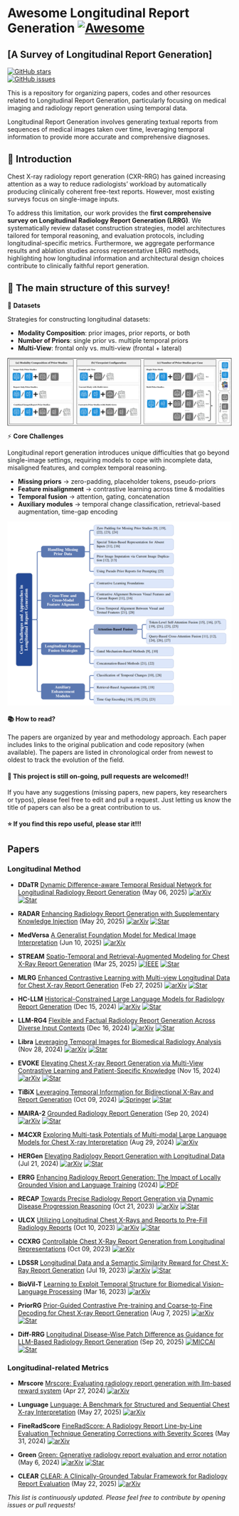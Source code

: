# Awesome Longitudinal Report Generation [![Awesome](https://cdn.rawgit.com/sindresorhus/awesome/d7305f38d29fed78fa85652e3a63e154dd8e8829/media/badge.svg)](https://github.com/sindresorhus/awesome) <!-- omit in toc -->

## [A Survey of Longitudinal Report Generation]

[![GitHub stars](https://img.shields.io/github/stars/Yingshu-Li/Awesome-Longitudinal-Radiology-Report-Generation?style=social)](https://github.com/Yingshu-Li/Awesome-Longitudinal-Radiology-Report-Generation/stargazers)  
[![GitHub issues](https://img.shields.io/github/issues/Yingshu-Li/Awesome-Longitudinal-Radiology-Report-Generation)](https://github.com/Yingshu-Li/Awesome-Longitudinal-Radiology-Report-Generation/issues)  

This is a repository for organizing papers, codes and other resources related to Longitudinal Report Generation, particularly focusing on medical imaging and radiology report generation using temporal data.

Longitudinal Report Generation involves generating textual reports from sequences of medical images taken over time, leveraging temporal information to provide more accurate and comprehensive diagnoses.

## 📌 Introduction
Chest X-ray radiology report generation (CXR-RRG) has gained increasing attention as a way to reduce radiologists’ workload by automatically producing clinically coherent free-text reports. However, most existing surveys focus on single-image inputs.  

To address this limitation, our work provides the **first comprehensive survey on Longitudinal Radiology Report Generation (LRRG)**. We systematically review dataset construction strategies, model architectures tailored for temporal reasoning, and evaluation protocols, including longitudinal-specific metrics. Furthermore, we aggregate performance results and ablation studies across representative LRRG methods, highlighting how longitudinal information and architectural design choices contribute to clinically faithful report generation.

## 📖 **The main structure of this survey!**


📂 **Datasets**

Strategies for constructing longitudinal datasets:
- **Modality Composition**: prior images, prior reports, or both  
- **Number of Priors**: single prior vs. multiple temporal priors  
- **Multi-View**: frontal only vs. multi-view (frontal + lateral)  

<p align="center">
  <img src="Dataset2.png" alt="TAX" style="display: block; margin: 0 auto;" />
</p>

⚡ **Core Challenges**

Longitudinal report generation introduces unique difficulties that go beyond single-image settings, requiring models to cope with incomplete data, misaligned features, and complex temporal reasoning.  
- **Missing priors** → zero-padding, placeholder tokens, pseudo-priors  
- **Feature misalignment** → contrastive learning across time & modalities  
- **Temporal fusion** → attention, gating, concatenation  
- **Auxiliary modules** → temporal change classification, retrieval-based augmentation, time-gap encoding  

<p align="center">
  <img src="method_tree1.png" alt="TAX" style="display: block; margin: 0 auto;" />
</p>

#### :books: How to read?
The papers are organized by year and methodology approach. Each paper includes links to the original publication and code repository (when available). The papers are listed in chronological order from newest to oldest to track the evolution of the field.

#### :high_brightness: This project is still on-going, pull requests are welcomed!!

If you have any suggestions (missing papers, new papers, key researchers or typos), please feel free to edit and pull a request. Just letting us know the title of papers can also be a great contribution to us.

#### :star: If you find this repo useful, please star it!!!

## Papers

### Longitudinal Method

+ **DDaTR** [Dynamic Difference-aware Temporal Residual Network for Longitudinal Radiology Report Generation](https://arxiv.org/abs/2505.03401) (May 06, 2025)
  [![arXiv](https://img.shields.io/badge/arXiv-b31b1b.svg)](https://arxiv.org/abs/2505.03401)
  [![Star](https://img.shields.io/github/stars/xmed-lab/ddatr.svg?style=social&label=Star)](https://github.com/xmed-lab/ddatr)

+ **RADAR** [Enhancing Radiology Report Generation with Supplementary Knowledge Injection](https://arxiv.org/abs/2505.14318) (May 20, 2025)
  [![arXiv](https://img.shields.io/badge/arXiv-b31b1b.svg)](https://arxiv.org/abs/2505.14318)
  [![Star](https://img.shields.io/github/stars/wjhou/Radar.svg?style=social&label=Star)](https://github.com/wjhou/Radar)

+ **MedVersa** [A Generalist Foundation Model for Medical Image Interpretation](https://arxiv.org/pdf/2405.07988) (Jun 10, 2025)
  [![arXiv](https://img.shields.io/badge/arXiv-b31b1b.svg)](https://arxiv.org/pdf/2405.07988)

+ **STREAM** [Spatio-Temporal and Retrieval-Augmented Modeling for Chest X-Ray Report Generation](https://ieeexplore.ieee.org/stamp/stamp.jsp?tp=&arnumber=10938723) (Mar 25, 2025)
  [![IEEE](https://img.shields.io/badge/IEEE-006699.svg)](https://ieeexplore.ieee.org/stamp/stamp.jsp?tp=&arnumber=10938723)
  [![Star](https://img.shields.io/github/stars/yangyan22/STREAM.svg?style=social&label=Star)](https://github.com/yangyan22/STREAM)

+ **MLRG** [Enhanced Contrastive Learning with Multi-view Longitudinal Data for Chest X-ray Report Generation](https://arxiv.org/abs/2502.20056) (Feb 27, 2025)
  [![arXiv](https://img.shields.io/badge/arXiv-b31b1b.svg)](https://arxiv.org/abs/2502.20056)
  [![Star](https://img.shields.io/github/stars/mk-runner/MLRG.svg?style=social&label=Star)](https://github.com/mk-runner/MLRG)

+ **HC-LLM** [Historical-Constrained Large Language Models for Radiology Report Generation](https://arxiv.org/pdf/2412.11070) (Dec 15, 2024)
  [![arXiv](https://img.shields.io/badge/arXiv-b31b1b.svg)](https://arxiv.org/pdf/2412.11070)
  [![Star](https://img.shields.io/github/stars/TengfeiLiu966/HC-LLM.svg?style=social&label=Star)](https://github.com/TengfeiLiu966/HC-LLM)

+ **LLM-RG4** [Flexible and Factual Radiology Report Generation Across Diverse Input Contexts](https://arxiv.org/abs/2412.12001) (Dec 16, 2024)
  [![arXiv](https://img.shields.io/badge/arXiv-b31b1b.svg)](https://arxiv.org/abs/2412.12001)
  [![Star](https://img.shields.io/github/stars/zh-Wang-Med/LLM-RG4.svg?style=social&label=Star)](https://github.com/zh-Wang-Med/LLM-RG4)

+ **Libra** [Leveraging Temporal Images for Biomedical Radiology Analysis](https://arxiv.org/abs/2411.19378v2) (Nov 28, 2024)
  [![arXiv](https://img.shields.io/badge/arXiv-b31b1b.svg)](https://arxiv.org/abs/2411.19378v2)
  [![Star](https://img.shields.io/github/stars/X-iZhang/Libra.svg?style=social&label=Star)](https://github.com/X-iZhang/Libra)

+ **EVOKE** [Elevating Chest X-ray Report Generation via Multi-View Contrastive Learning and Patient-Specific Knowledge](https://arxiv.org/abs/2411.10224) (Nov 15, 2024)
  [![arXiv](https://img.shields.io/badge/arXiv-b31b1b.svg)](https://arxiv.org/abs/2411.10224)
  [![Star](https://img.shields.io/github/stars/mk-runner/EVOKE.svg?style=social&label=Star)](https://github.com/mk-runner/EVOKE)

+ **TiBiX** [Leveraging Temporal Information for Bidirectional X-Ray and Report Generation](https://link.springer.com/chapter/10.1007/978-3-031-72744-3_17) (Oct 09, 2024)
  [![Springer](https://img.shields.io/badge/Springer-FF6B00.svg)](https://link.springer.com/chapter/10.1007/978-3-031-72744-3_17)
  [![Star](https://img.shields.io/github/stars/BioMedIA-MBZUAI/TiBiX.svg?style=social&label=Star)](https://github.com/BioMedIA-MBZUAI/TiBiX)

+ **MAIRA-2** [Grounded Radiology Report Generation](https://arxiv.org/pdf/2406.04449) (Sep 20, 2024)
  [![arXiv](https://img.shields.io/badge/arXiv-b31b1b.svg)](https://arxiv.org/pdf/2406.04449)
  [![Star](https://img.shields.io/github/stars/microsoft/RadFact.svg?style=social&label=Star)](https://github.com/microsoft/RadFact)

+ **M4CXR** [Exploring Multi-task Potentials of Multi-modal Large Language Models for Chest X-ray Interpretation](https://arxiv.org/abs/2408.16213) (Aug 29, 2024)
  [![arXiv](https://img.shields.io/badge/arXiv-b31b1b.svg)](https://arxiv.org/abs/2408.16213)

+ **HERGen** [Elevating Radiology Report Generation with Longitudinal Data](https://arxiv.org/abs/2407.15158) (Jul 21, 2024)
  [![arXiv](https://img.shields.io/badge/arXiv-b31b1b.svg)](https://arxiv.org/abs/2407.15158)
  [![Star](https://img.shields.io/github/stars/HKU-MedAI/HERGen.svg?style=social&label=Star)](https://github.com/HKU-MedAI/HERGen)

+ **ERRG** [Enhancing Radiology Report Generation: The Impact of Locally Grounded Vision and Language Training](https://bmva-archive.org.uk/bmvc/2024/papers/Paper_857/paper.pdf) (2024)
  [![PDF](https://img.shields.io/badge/PDF-EC1C24.svg)](https://bmva-archive.org.uk/bmvc/2024/papers/Paper_857/paper.pdf)

+ **RECAP** [Towards Precise Radiology Report Generation via Dynamic Disease Progression Reasoning](https://arxiv.org/pdf/2310.13864) (Oct 21, 2023)
  [![arXiv](https://img.shields.io/badge/arXiv-b31b1b.svg)](https://arxiv.org/pdf/2310.13864)
  [![Star](https://img.shields.io/github/stars/wjhou/Recap.svg?style=social&label=Star)](https://github.com/wjhou/Recap)

+ **ULCX** [Utilizing Longitudinal Chest X-Rays and Reports to Pre-Fill Radiology Reports](https://arxiv.org/abs/2306.08749) (Oct 10, 2023)
  [![arXiv](https://img.shields.io/badge/arXiv-b31b1b.svg)](https://arxiv.org/abs/2306.08749)
  [![Star](https://img.shields.io/github/stars/CelestialShine/Longitudinal-Chest-X-Ray.svg?style=social&label=Star)](https://github.com/CelestialShine/Longitudinal-Chest-X-Ray)

+ **CCXRG** [Controllable Chest X-Ray Report Generation from Longitudinal Representations](https://arxiv.org/pdf/2310.05881) (Oct 09, 2023)
  [![arXiv](https://img.shields.io/badge/arXiv-b31b1b.svg)](https://arxiv.org/pdf/2310.05881)

+ **LDSSR** [Longitudinal Data and a Semantic Similarity Reward for Chest X-Ray Report Generation](https://arxiv.org/abs/2307.09758) (Jul 19, 2023)
  [![arXiv](https://img.shields.io/badge/arXiv-b31b1b.svg)](https://arxiv.org/abs/2307.09758)
  [![Star](https://img.shields.io/github/stars/aehrc/cxrmate.svg?style=social&label=Star)](https://github.com/aehrc/cxrmate)

+ **BioVil-T** [Learning to Exploit Temporal Structure for Biomedical Vision–Language Processing](https://arxiv.org/pdf/2301.04558) (Mar 16, 2023)
  [![arXiv](https://img.shields.io/badge/arXiv-b31b1b.svg)](https://arxiv.org/pdf/2301.04558)

+ **PriorRG** [Prior-Guided Contrastive Pre-training and Coarse-to-Fine Decoding for Chest X-ray Report Generation](https://arxiv.org/pdf/2508.05353) (Aug 7, 2025)
  [![arXiv](https://img.shields.io/badge/arXiv-b31b1b.svg)](https://arxiv.org/pdf/2508.05353)
  [![Star](https://img.shields.io/github/stars/mk-runner/PriorRG.svg?style=social&label=Star)](https://github.com/mk-runner/PriorRG)

+ **Diff-RRG** [Longitudinal Disease-Wise Patch Difference as Guidance for LLM-Based Radiology Report Generation](https://link.springer.com/chapter/10.1007/978-3-032-04981-0_15) (Sep 20, 2025)
  [![MICCAI](https://img.shields.io/badge/MICCAI-2025-brightgreen)](https://link.springer.com/chapter/10.1007/978-3-032-04981-0_15)
  [![Star](https://img.shields.io/github/stars/ku-milab/Diff-RRG.svg?style=social&label=Star)](https://github.com/ku-milab/Diff-RRG)

### Longitudinal-related Metrics

+ **Mrscore** [Mrscore: Evaluating radiology report generation with llm-based reward system](https://arxiv.org/abs/2404.17778) (Apr 27, 2024)
  [![arXiv](https://img.shields.io/badge/arXiv-b31b1b.svg)](https://arxiv.org/abs/2404.17778)

+ **Lunguage** [Lunguage: A Benchmark for Structured and Sequential Chest X-ray Interpretation](https://arxiv.org/abs/2505.21190) (May 27, 2025)
  [![arXiv](https://img.shields.io/badge/arXiv-b31b1b.svg)](https://arxiv.org/abs/2505.21190)

+ **FineRadScore** [FineRadScore: A Radiology Report Line-by-Line Evaluation Technique Generating Corrections with Severity Scores](https://arxiv.org/abs/2405.20613) (May 31, 2024)
  [![arXiv](https://img.shields.io/badge/arXiv-b31b1b.svg)](https://arxiv.org/abs/2405.20613)

+ **Green** [Green: Generative radiology report evaluation and error notation](https://arxiv.org/abs/2405.20613) (May 6, 2024)
  [![arXiv](https://img.shields.io/badge/arXiv-b31b1b.svg)](https://arxiv.org/abs/2405.20613)
  [![Star](https://img.shields.io/github/stars/Stanford-AIMI/GREEN.svg?style=social&label=Star)](https://github.com/Stanford-AIMI/GREEN)

+ **CLEAR** [CLEAR: A Clinically-Grounded Tabular Framework for Radiology Report Evaluation](https://arxiv.org/pdf/2505.16325) (May 22, 2025)
  [![arXiv](https://img.shields.io/badge/arXiv-b31b1b.svg)](https://arxiv.org/pdf/2505.16325)
  
*This list is continuously updated. Please feel free to contribute by opening issues or pull requests!*
